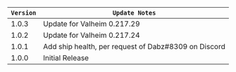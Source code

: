 | `Version` | `Update Notes`                                       |      
|-----------|------------------------------------------------------|
| 1.0.3     | Update for Valheim 0.217.29                          |
| 1.0.2     | Update for Valheim 0.217.24                          |
| 1.0.1     | Add ship health, per request of Dabz#8309 on Discord |
| 1.0.0     | Initial Release                                      |